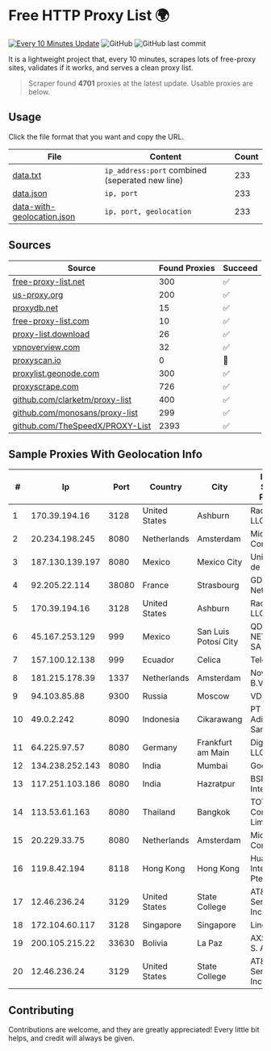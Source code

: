 
# Free HTTP Proxy List 🌍

[![Every 10 Minutes Update](https://github.com/mertguvencli/http-proxy-list/actions/workflows/main.yml/badge.svg?branch=main)](https://github.com/mertguvencli/http-proxy-list/actions/workflows/main.yml)
![GitHub](https://img.shields.io/github/license/mertguvencli/http-proxy-list)
![GitHub last commit](https://img.shields.io/github/last-commit/mertguvencli/http-proxy-list)

It is a lightweight project that, every 10 minutes, scrapes lots of free-proxy sites, validates if it works, and serves a clean proxy list.


> Scraper found **4701** proxies at the latest update. Usable proxies are below.

## Usage

Click the file format that you want and copy the URL.


|File|Content|Count|
|----|-------|-----|
|[data.txt](https://raw.githubusercontent.com/mertguvencli/http-proxy-list/main/proxy-list/data.txt)|`ip_address:port` combined (seperated new line)|233|
|[data.json](https://raw.githubusercontent.com/mertguvencli/http-proxy-list/main/proxy-list/data.json)|`ip, port`|233|
|[data-with-geolocation.json](https://raw.githubusercontent.com/mertguvencli/http-proxy-list/main/proxy-list/data-with-geolocation.json)|`ip, port, geolocation`|233|

## Sources

|Source|Found Proxies|Succeed|
|------|-------------|-------|
|[free-proxy-list.net](https://free-proxy-list.net)|300|✅|
|[us-proxy.org](https://www.us-proxy.org)|200|✅|
|[proxydb.net](http://proxydb.net)|15|✅|
|[free-proxy-list.com](https://free-proxy-list.com/?page=&port=&type%5B%5D=http&type%5B%5D=https&up_time=0&search=Search)|10|✅|
|[proxy-list.download](https://www.proxy-list.download/HTTP)|26|✅|
|[vpnoverview.com](https://vpnoverview.com/privacy/anonymous-browsing/free-proxy-servers)|32|✅|
|[proxyscan.io](https://www.proxyscan.io)|0|🚫|
|[proxylist.geonode.com](https://proxylist.geonode.com/api/proxy-list?limit=300&page=1&sort_by=lastChecked&sort_type=desc&protocols=http,https)|300|✅|
|[proxyscrape.com](https://api.proxyscrape.com/v2/?request=displayproxies&protocol=http&timeout=10000&country=all&ssl=all&anonymity=all)|726|✅|
|[github.com/clarketm/proxy-list](https://raw.githubusercontent.com/clarketm/proxy-list/master/proxy-list-raw.txt)|400|✅|
|[github.com/monosans/proxy-list](https://raw.githubusercontent.com/monosans/proxy-list/main/proxies/http.txt)|299|✅|
|[github.com/TheSpeedX/PROXY-List](https://raw.githubusercontent.com/TheSpeedX/PROXY-List/master/http.txt)|2393|✅|


## Sample Proxies With Geolocation Info

|#|Ip|Port|Country|City|Internet Service Provider|
|-|--|----|-------|----|-------------------------|
|1|170.39.194.16|3128|United States|Ashburn|Rackdog, LLC|
|2|20.234.198.245|8080|Netherlands|Amsterdam|Microsoft Corporation|
|3|187.130.139.197|8080|Mexico|Mexico City|Uninet S.A. de C.V.|
|4|92.205.22.114|38080|France|Strasbourg|GD MASS Network|
|5|170.39.194.16|3128|United States|Ashburn|Rackdog, LLC|
|6|45.167.253.129|999|Mexico|San Luis Potosí City|QDS NETWORKS SA DE CV|
|7|157.100.12.138|999|Ecuador|Celica|Telconet S.A|
|8|181.215.178.39|1337|Netherlands|Amsterdam|NovoServe B.V.|
|9|94.103.85.88|9300|Russia|Moscow|VDSINA|
|10|49.0.2.242|8090|Indonesia|Cikarawang|PT Usaha Adi Sanggoro|
|11|64.225.97.57|8080|Germany|Frankfurt am Main|DigitalOcean, LLC|
|12|134.238.252.143|8080|India|Mumbai|Google LLC|
|13|117.251.103.186|8080|India|Hazratpur|BSNL Internet|
|14|113.53.61.163|8080|Thailand|Bangkok|TOT Public Company Limited|
|15|20.229.33.75|8080|Netherlands|Amsterdam|Microsoft Corporation|
|16|119.8.42.194|8118|Hong Kong|Hong Kong|Huawei International Pte. LTD|
|17|12.46.236.24|3129|United States|State College|AT&T Services, Inc.|
|18|172.104.60.117|3128|Singapore|Singapore|Linode, LLC|
|19|200.105.215.22|33630|Bolivia|La Paz|AXS Bolivia S. A.|
|20|12.46.236.24|3129|United States|State College|AT&T Services, Inc.|



## Contributing

Contributions are welcome, and they are greatly appreciated! Every
little bit helps, and credit will always be given.

